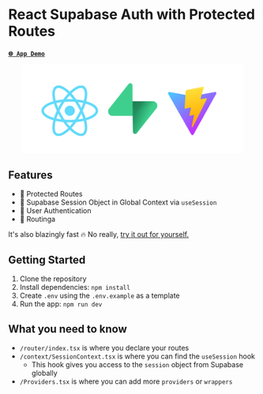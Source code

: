# React Supabase Auth with Protected Routes

[**`🌐 App Demo`**](https://react-supabase-auth-template.vercel.app/)

<p align="center">
<img src="remove_me.png" width="450">
</p>

## Features

- 🚀 Protected Routes
- 🚀 Supabase Session Object in Global Context via `useSession`
- 🚀 User Authentication
- 🚀 Routinga

It's also blazingly fast 🔥 No really, [try it out for yourself.](https://react-supabase-auth-template.vercel.app/)

## Getting Started

1. Clone the repository
2. Install dependencies: `npm install`
3. Create `.env` using the `.env.example` as a template
4. Run the app: `npm run dev`

## What you need to know

- `/router/index.tsx` is where you declare your routes
- `/context/SessionContext.tsx` is where you can find the `useSession` hook
  - This hook gives you access to the `session` object from Supabase globally
- `/Providers.tsx` is where you can add more `providers` or `wrappers`
